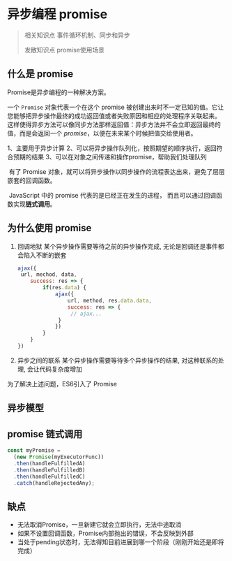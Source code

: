 # 异步编程 promise

> 相关知识点
> 事件循环机制、同步和异步
>
> 发散知识点
> promise使用场景

## 什么是 promise

Promise是异步编程的一种解决方案。		

一个 `Promise` 对象代表一个在这个 promise 被创建出来时不一定已知的值。它让您能够把异步操作最终的成功返回值或者失败原因和相应的处理程序关联起来。 这样使得异步方法可以像同步方法那样返回值：异步方法并不会立即返回最终的值，而是会返回一个 *promise*，以便在未来某个时候把值交给使用者。

1、主要用于异步计算
2、可以将异步操作队列化，按照期望的顺序执行，返回符合预期的结果
3、可以在对象之间传递和操作promise，帮助我们处理队列

​		有了 Promise 对象，就可以将异步操作以同步操作的流程表达出来，避免了层层嵌套的回调函数。

​		JavaScript 中的 promise 代表的是已经正在发生的进程， 而且可以通过回调函数实现**链式调用**。

## 为什么使用 promise

1. 回调地狱
   某个异步操作需要等待之前的异步操作完成, 无论是回调还是事件都会陷入不断的嵌套

   ```js
   ajax({
   	url, mechod, data,
       success: res => {
           if(res.data) {
               ajax({
                   url, method, res.data.data,
                   success: res => {
                   	// ajax...
   	            }
               })
           }
       }
   })
   ```

2. 异步之间的联系
   某个异步操作需要等待多个异步操作的结果, 对这种联系的处理, 会让代码复杂度增加

为了解决上述问题，ES6引入了 Promise

## 异步模型

## promise 链式调用

```js
const myPromise =
  (new Promise(myExecutorFunc))
  .then(handleFulfilledA)
  .then(handleFulfilledB)
  .then(handleFulfilledC)
  .catch(handleRejectedAny);
```

## 缺点

- 无法取消Promise，一旦新建它就会立即执行，无法中途取消
- 如果不设置回调函数，Promise内部抛出的错误，不会反映到外部
- 当处于pending状态时，无法得知目前进展到哪一个阶段（刚刚开始还是即将完成）



[参考]: https://www.jianshu.com/p/5833a2ae8035	"简书"
[参考]: https://developer.mozilla.org/zh-CN/docs/Web/JavaScript/Reference/Global_Objects/Promise	"MDN"

[promise实例]: https://yangbo5207.github.io/wutongluo/ji-chu-jin-jie-xi-lie/shi-san-3001-promise.html

